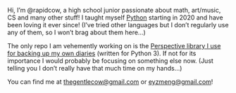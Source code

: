 <!-- ooh so these are supposed to be invisible i guess -->

Hi, I’m @rapidcow, a high school junior passionate about math,
art/music, CS and many other stuff!  I taught myself [Python][] starting
in 2020 and have been loving it ever since!  (I’ve tried other languages
but I don’t regularly use any of them, so I won’t brag about them here…)

<!--
Though if I were to rank the languages I've used in my "subjective"
feeling of familiarity:

*  Java (AP CS A was a piece of cake for me, though to be perfectly
   fair i've never done any big project with it)
*  C (only that i spent a lot of time on it XD)
*  C++ (forced to switch from Python to C++ for USACO XD)
*  HTML and CSS (but only a TINY tiny bit)
*  Ruby and Perl (i know SOME stuff... and that's it)
*  and of course i know basic shell script (i use bash)
-->

The only repo I am vehemently working on is the [Perspective library
I use for backing up my own diaries][perspective] (written for Python 3).
If not for its importance I would probably be focusing on something else
now.  (Just telling you I don’t really have that much time on my hands…)

You can find me at <thegentlecow@gmail.com> or <eyzmeng@gmail.com>!

[Python]: https://www.python.org/
[perspective]: https://github.com/rapidcow/perspective
